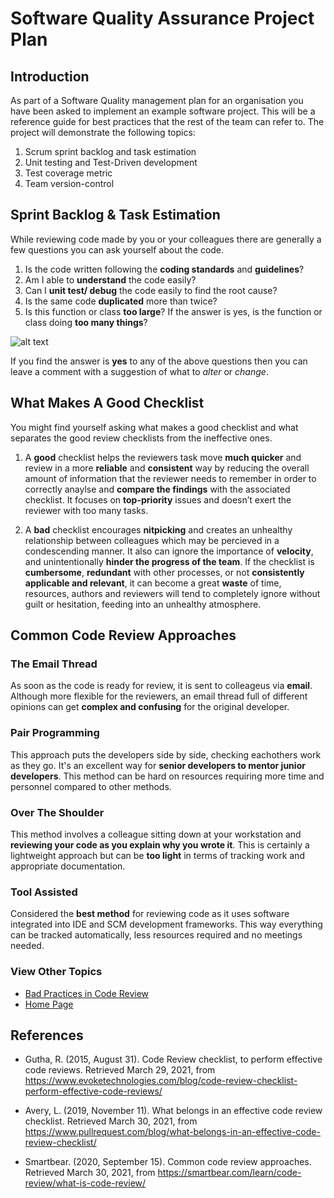 # Software Quality Assurance Project Plan #
## Introduction ## 

As part of a Software Quality management plan for an organisation you have been asked to implement an example software project. This will be a reference guide for best practices that the rest of the team can refer to. The project will demonstrate the following topics:

1. Scrum sprint backlog and task estimation
2. Unit testing and Test-Driven development
3. Test coverage metric
4. Team version-control 


## Sprint Backlog & Task Estimation ##
While reviewing code made by you or your colleagues there are generally a few questions you can ask yourself about the code.

1. Is the code written following the **coding standards** and **guidelines**?
2. Am I able to **understand** the code easily?
3. Can I **unit test/ debug** the code easily to find the root cause?
4. Is the same code **duplicated** more than twice?
5. Is this function or class **too large**? If the answer is yes, is the function or class doing **too many things**?

![alt text](https://i0.wp.com/d331tpl5vusgqa.cloudfront.net/wp-content/uploads/2015/08/Experienced-Code-Reviewer.png?ssl=1 "An example of that need to be asked.")

If you find the answer is **yes** to any of the above questions then you can leave a comment with a suggestion of what to *alter* or *change*.

## What Makes A Good Checklist ##
You might find yourself asking what makes a good checklist and what separates the good review checklists from the ineffective ones.

1. A **good** checklist helps the reviewers task move **much quicker** and review in a more **reliable** and **consistent** way by reducing the overall amount of information that the reviewer needs to remember in order to correctly anaylse and **compare the findings** with the associated checklist. It focuses on **top-priority** issues and doesn’t exert the reviewer with too many tasks.

2. A **bad** checklist encourages **nitpicking** and creates an unhealthy relationship between colleagues which may be percieved in a condescending manner. It also can ignore the importance of **velocity**, and unintentionally **hinder the progress of the team**. If the checklist is **cumbersome**, **redundant** with other processes, or not **consistently applicable and relevant**, it can become a great **waste** of time, resources, authors and reviewers will tend to completely ignore without guilt or hesitation, feeding into an unhealthy atmosphere.

## Common Code Review Approaches ##

### The Email Thread ### 
As soon as the code is ready for review, it is sent to colleageus via **email**. Although more flexible for the reviewers, an email thread full of different opinions can get **complex and confusing** for the original developer.

### Pair Programming ###
This approach puts the developers side by side, checking eachothers work as they go. It's an excellent way for **senior developers to mentor junior developers**. This method can be hard on resources requiring more time and personnel compared to other methods.

### Over The Shoulder ###
This method involves a colleague sitting down at your workstation and **reviewing your code as you explain why you wrote it**. This is certainly a lightweight approach but can be **too light** in terms of tracking work and appropriate documentation.

### Tool Assisted ###
Considered the **best method** for reviewing code as it uses software integrated into IDE and SCM development frameworks. This way everything can be tracked automatically, less resources required and no meetings needed.

### View Other Topics ###
* [Bad Practices in Code Review](/CodeReview/code-review-bad-practices.md)
* [Home Page](../README.md)




## References ## 
* Gutha, R. (2015, August 31). Code Review checklist, to perform effective code reviews. Retrieved March 29, 2021, from https://www.evoketechnologies.com/blog/code-review-checklist-perform-effective-code-reviews/

* Avery, L. (2019, November 11). What belongs in an effective code review checklist. Retrieved March 30, 2021, from https://www.pullrequest.com/blog/what-belongs-in-an-effective-code-review-checklist/

* Smartbear. (2020, September 15). Common code review approaches. Retrieved March 30, 2021, from https://smartbear.com/learn/code-review/what-is-code-review/
